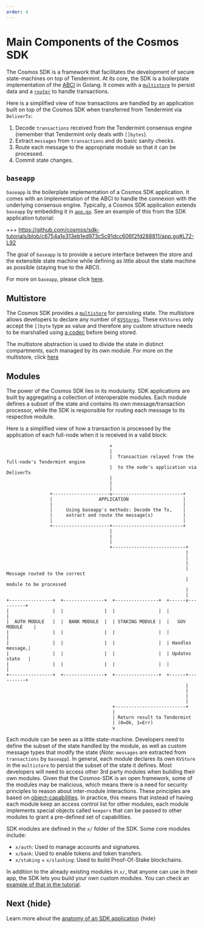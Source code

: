 ```yaml
---
order: 4
---
```


# Main Components of the Cosmos SDK

The Cosmos SDK is a framework that facilitates the development of secure state-machines on top of Tendermint. At its core, the SDK is a boilerplate implementation of the [ABCI](./sdk-app-architecture.md#abci) in Golang. It comes with a [`multistore`](../core/store.md#multistore) to persist data and a [`router`](../core/baseapp.md#routing) to handle transactions. 

Here is a simplified view of how transactions are handled by an application built on top of the Cosmos SDK when transferred from Tendermint via `DeliverTx`:

1. Decode `transactions` received from the Tendermint consensus engine (remember that Tendermint only deals with `[]bytes`). 
2. Extract `messages` from `transactions` and do basic sanity checks.
3. Route each message to the appropriate module so that it can be processed. 
4. Commit state changes.

## `baseapp`

`baseapp` is the boilerplate implementation of a Cosmos SDK application. It comes with an implementation of the ABCI to handle the connexion with the underlying consensus engine. Typically, a Cosmos SDK application extends `baseapp` by embedding it in [`app.go`](../basics/app-anatomy.md#core-application-file). See an example of this from the SDK application tutorial:

+++ https://github.com/cosmos/sdk-tutorials/blob/c6754a1e313eb1ed973c5c91dcc606f2fd288811/app.go#L72-L92

The goal of `baseapp` is to provide a secure interface between the store and the extensible state machine while defining as little about the state machine as possible (staying true to the ABCI).

For more on `baseapp`, please click [here](../core/baseapp.md).

## Multistore

 The Cosmos SDK provides a [`multistore`](../core/store.md#multisotre) for persisting state. The multistore allows developers to declare any number of [`KVStores`](../core/store.md#base-layer-kvstores). These `KVStores` only accept the `[]byte` type as value and therefore any custom structure needs to be marshalled using [a codec](../core/encoding.md) before being stored.

The multistore abstraction is used to divide the state in distinct compartments, each managed by its own module. For more on the multistore, click [here](../core/store.md#multistore)

## Modules

The power of the Cosmos SDK lies in its modularity. SDK applications are built by aggregating a collection of interoperable modules. Each module defines a subset of the state and contains its own message/transaction processor, while the SDK is responsible for routing each message to its respective module.

Here is a simplified view of how a transaction is processed by the application of each full-node when it is received in a valid block:

```
                                      +
                                      |
                                      |  Transaction relayed from the full-node's Tendermint engine 
                                      |  to the node's application via DeliverTx
                                      |  
                                      |
                                      |
                +---------------------v--------------------------+
                |                 APPLICATION                    |
                |                                                |
                |     Using baseapp's methods: Decode the Tx,    |
                |     extract and route the message(s)           |
                |                                                |
                +---------------------+--------------------------+
                                      |
                                      |
                                      |
                                      +---------------------------+
                                                                  |
                                                                  |
                                                                  |
                                                                  |  Message routed to the correct
                                                                  |  module to be processed
                                                                  |
                                                                  |
+----------------+  +---------------+  +----------------+  +------v----------+
|                |  |               |  |                |  |                 |
|  AUTH MODULE   |  |  BANK MODULE  |  | STAKING MODULE |  |   GOV MODULE    |
|                |  |               |  |                |  |                 |
|                |  |               |  |                |  | Handles message,|
|                |  |               |  |                |  | Updates state   |
|                |  |               |  |                |  |                 |
+----------------+  +---------------+  +----------------+  +------+----------+
                                                                  |
                                                                  |
                                                                  |
                                                                  |
                                       +--------------------------+
                                       |
                                       | Return result to Tendermint
                                       | (0=Ok, 1=Err)
                                       v
```

Each module can be seen as a little state-machine. Developers need to define the subset of the state handled by the module, as well as custom message types that modify the state (*Note:* `messages` are extracted from `transactions` by `baseapp`). In general, each module declares its own `KVStore` in the `multistore` to persist the subset of the state it defines. Most developers will need to access other 3rd party modules when building their own modules. Given that the Cosmos-SDK is an open framework, some of the modules may be malicious, which means there is a need for security principles to reason about inter-module interactions. These principles are based on [object-capabilities](../core/ocap.md). In practice, this means that instead of having each module keep an access control list for other modules, each module implements special objects called `keepers` that can be passed to other modules to grant a pre-defined set of capabilities. 

SDK modules are defined in the `x/` folder of the SDK. Some core modules include:

- `x/auth`: Used to manage accounts and signatures.
- `x/bank`: Used to enable tokens and token transfers.
- `x/staking` + `x/slashing`: Used to build Proof-Of-Stake blockchains.

In addition to the already existing modules in `x/`, that anyone can use in their app, the SDK lets you build your own custom modules. You can check an [example of that in the tutorial](https://cosmos.network/docs/tutorial/keeper.html). 

## Next {hide}

Learn more about the [anatomy of an SDK application](../basics/app-anatomy.md) {hide}

